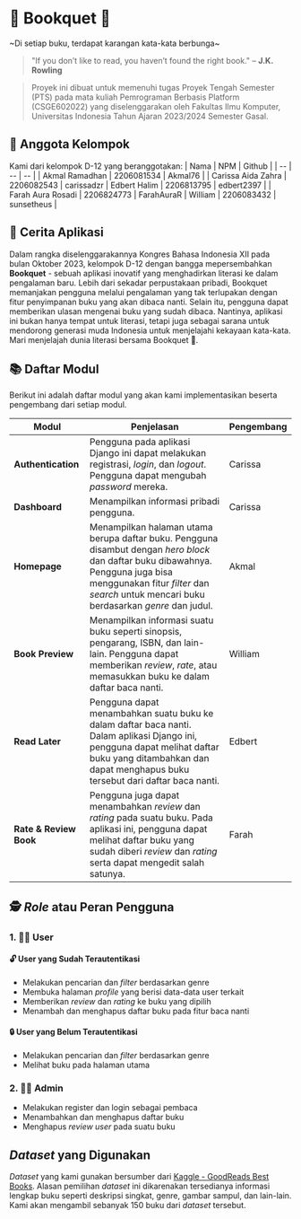 # 📕 Bookquet 💐
<!-- (coba coba) Untuk kamu yang belum dapat karangan bunga dari si Doi, Bookquet datang memberikan solusi -->
~Di setiap buku, terdapat karangan kata-kata berbunga~

> "If you don’t like to read, you haven’t found the right book." – **J.K. Rowling**

> Proyek ini dibuat untuk memenuhi tugas Proyek Tengah Semester (PTS) pada mata kuliah Pemrograman Berbasis Platform (CSGE602022) yang diselenggarakan oleh Fakultas Ilmu Komputer, Universitas Indonesia Tahun Ajaran 2023/2024 Semester Gasal.

## 👥 Anggota Kelompok
Kami dari kelompok D-12 yang beranggotakan:
| Nama | NPM | Github | 
| -- | -- | -- |
| Akmal Ramadhan | 2206081534 | Akmal76 |
| Carissa Aida Zahra | 2206082543 | carissadzr
| Edbert Halim | 2206813795 | edbert2397 |
| Farah Aura Rosadi | 2206824773 | FarahAuraR
| William | 2206083432 | sunsetheus |

## 📜 Cerita Aplikasi

Dalam rangka diselenggarakannya Kongres Bahasa Indonesia XII pada bulan Oktober 2023, kelompok D-12 dengan bangga mepersembahkan **Bookquet** - sebuah aplikasi inovatif yang menghadirkan literasi ke dalam pengalaman baru. Lebih dari sekadar perpustakaan pribadi, Bookquet memanjakan pengguna melalui pengalaman yang tak terlupakan dengan fitur penyimpanan buku yang akan dibaca nanti. Selain itu, pengguna dapat memberikan ulasan mengenai buku yang sudah dibaca. Nantinya, aplikasi ini bukan hanya tempat untuk literasi, tetapi juga sebagai sarana untuk mendorong generasi muda Indonesia untuk menjelajahi kekayaan kata-kata. Mari menjelajah dunia literasi bersama Bookquet 💐.

## 📚 Daftar Modul
Berikut ini adalah daftar modul yang akan kami implementasikan beserta pengembang dari setiap modul.
 
| Modul | Penjelasan | Pengembang |
| -- | -- | -- |
| **Authentication** | Pengguna pada aplikasi Django ini dapat melakukan registrasi, *login*, dan *logout*. Pengguna dapat mengubah *password* mereka. | Carissa |
| **Dashboard** | Menampilkan informasi pribadi pengguna. | Carissa |
| **Homepage** | Menampilkan halaman utama berupa daftar buku. Pengguna disambut dengan *hero block* dan daftar buku dibawahnya. Pengguna juga bisa menggunakan fitur *filter* dan *search* untuk mencari buku berdasarkan *genre* dan judul. | Akmal |
| **Book Preview**| Menampilkan informasi suatu buku seperti sinopsis, pengarang, ISBN, dan lain-lain. Pengguna dapat memberikan *review*, *rate*, atau memasukkan buku ke dalam daftar baca nanti.  | William |
| **Read Later** | Pengguna dapat menambahkan suatu buku ke dalam daftar baca nanti. Dalam aplikasi Django ini, pengguna dapat melihat daftar buku yang ditambahkan dan dapat menghapus buku tersebut dari daftar baca nanti. | Edbert |
| **Rate & Review Book** | Pengguna juga dapat menambahkan *review* dan *rating* pada suatu buku. Pada aplikasi ini, pengguna dapat melihat daftar buku yang sudah diberi *review* dan *rating* serta dapat mengedit salah satunya. | Farah |

## 🕵️ *Role* atau Peran Pengguna 
### 1. 👨‍💻 User
#### 🔓 User yang Sudah Terautentikasi
- Melakukan pencarian dan *filter* berdasarkan genre
- Membuka halaman *profile* yang berisi data-data user terkait
- Memberikan *review* dan *rating* ke buku yang dipilih
- Menambah dan menghapus daftar buku pada fitur baca nanti

#### 🔒 User yang Belum Terautentikasi
- Melakukan pencarian dan *filter* berdasarkan genre
- Melihat buku pada halaman utama
### 2. 👩‍💻 Admin
- Melakukan register dan login sebagai pembaca
- Menambahkan dan menghapus daftar buku
- Menghapus *review user* pada suatu buku

##  *Dataset* yang Digunakan
*Dataset* yang kami gunakan bersumber dari [Kaggle - GoodReads Best Books](https://www.kaggle.com/datasets/thedevastator/comprehensive-overview-of-52478-goodreads-best-b/data). Alasan pemilihan *dataset* ini dikarenakan tersedianya informasi lengkap buku seperti deskripsi singkat, genre, gambar sampul, dan lain-lain. Kami akan mengambil sebanyak 150 buku dari *dataset* tersebut.
